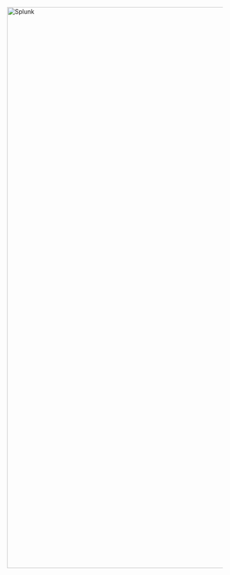 <img width="1310" alt="Splunk" src="https://github.com/Chrstphrcrtr/Splunk/assets/156831678/bc294014-3d70-4a13-976a-c58a7ec34a41">
